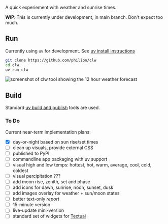 A quick experiement with weather and sunrise times.

**WIP**: This is currently under development, in main branch. Don't expect too much.

## Run

Currently using `uv` for development. See [uv install instructions](https://docs.astral.sh/uv/getting-started/installation/)

```sh
git clone https://github.com/philion/clw
cd clw
uv run clw
```

![screenshot of clw tool showing the 12 hour weather forecast](./screenshot.png)


## Build

Standard [uv build and publish](https://docs.astral.sh/uv/guides/projects/) tools are used.


### To Do

Current near-term implementation plans:
- [x] day-or-night based on sun rise/set times
- [ ] clean up visuals, provide external CSS
- [ ] published to PyPI
- [ ] commandline app packaging with uv support
- [ ] visual high and low temps: hottest, hot, warm, average, cool, cold, coldest
- [ ] visual percipitation ???
- [ ] add moon rise, zenith, set and phase
- [ ] add icons for dawn, sunrise, noon, sunset, dusk
- [ ] add images overlay for weather + sun/moon states
- [ ] better text-only *report*
- [ ] 15-minute version
- [ ] live-update mini-version
- [ ] standard set of widgets for [Textual](https://github.com/Textualize/textual)
